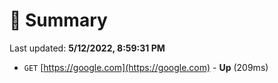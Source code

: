 # 📖 Summary
Last updated: **5/12/2022, 8:59:31 PM**

- `GET` [https://google.com](https://google.com) - **Up** (209ms)
